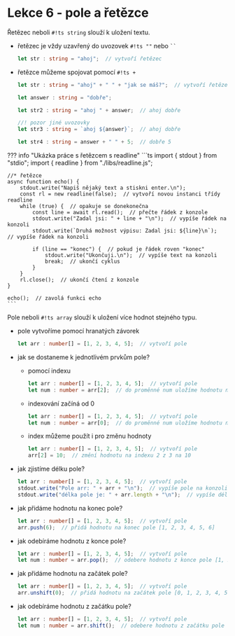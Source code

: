 # Lekce 6 - pole a řetězce

Řetězec neboli `#!ts string` slouží k uložení textu.

- řetězec je vždy uzavřený do uvozovek `#!ts ""` nebo <code>``</code>
    ```ts
    let str : string = "ahoj";  // vytvoří řetězec
    ```
- řetězce můžeme spojovat pomocí `#!ts +`
    ```ts
    let str : string = "ahoj" + " " + "jak se máš?";  // vytvoří řetězec "ahoj jak se máš?"

    let answer : string = "dobře";

    let str2 : string = "ahoj " + answer;  // ahoj dobře

    //! pozor jiné uvozovky
    let str3 : string = `ahoj ${answer}`;  // ahoj dobře

    let str4 : string = answer + " " + 5;  // dobře 5
    ```




??? info "Ukázka práce s řetězcem s readline"
    ```ts
    import { stdout } from "stdio";
    import { readline } from "./libs/readline.js";

    //* řetězce
    async function echo() {
        stdout.write("Napiš nějaký text a stiskni enter.\n");
        const rl = new readline(false);  // vytvoří novou instanci třídy readline
        while (true) {  // opakuje se donekonečna
            const line = await rl.read();  // přečte řádek z konzole
            stdout.write("Zadal jsi: " + line + "\n");  // vypíše řádek na konzoli
            stdout.write(`Druhá možnost výpisu: Zadal jsi: ${line}\n`);  // vypíše řádek na konzoli

            if (line == "konec") {  // pokud je řádek roven "konec"
                stdout.write("Ukončuji.\n");  // vypíše text na konzoli
                break;  // ukončí cyklus
            }
        }
        rl.close();  // ukončí čtení z konzole
    }

    echo();  // zavolá funkci echo
    ```

Pole neboli `#!ts array` slouží k uložení více hodnot stejného typu.

- pole vytvoříme pomocí hranatých závorek
    ```ts
    let arr : number[] = [1, 2, 3, 4, 5];  // vytvoří pole
    ```
- jak se dostaneme k jednotlivém prvkům pole?
    - pomocí indexu
        ```ts
        let arr : number[] = [1, 2, 3, 4, 5];  // vytvoří pole
        let num : number = arr[2];  // do proměnné num uložíme hodnotu na indexu 2 -> 3
        ```
    - indexování začíná od 0
        ```ts
        let arr : number[] = [1, 2, 3, 4, 5];  // vytvoří pole
        let num : number = arr[0];  // do proměnné num uložíme hodnotu na indexu 0 -> 1
        ```
    - index můžeme použít i pro změnu hodnoty
        ```ts
        let arr : number[] = [1, 2, 3, 4, 5];  // vytvoří pole
        arr[2] = 10;  // změní hodnotu na indexu 2 z 3 na 10
        ```
- jak zjistíme délku pole?
    ```ts
    let arr : number[] = [1, 2, 3, 4, 5];  // vytvoří pole
    stdout.write("Pole arr: " + arr + "\n");  // vypíše pole na konzoli
    stdout.write("délka pole je: " + arr.length + "\n");  // vypíše délku pole
    ```
- jak přidáme hodnotu na konec pole?
    ```ts
    let arr : number[] = [1, 2, 3, 4, 5];  // vytvoří pole
    arr.push(6);  // přidá hodnotu na konec pole [1, 2, 3, 4, 5, 6]
    ```

- jak odebíráme hodnotu z konce pole?
    ```ts
    let arr : number[] = [1, 2, 3, 4, 5];  // vytvoří pole
    let num : number = arr.pop();  // odebere hodnotu z konce pole [1, 2, 3, 4]
    ```

- jak přidáme hodnotu na začátek pole?

    ```ts
    let arr : number[] = [1, 2, 3, 4, 5];  // vytvoří pole
    arr.unshift(0);  // přidá hodnotu na začátek pole [0, 1, 2, 3, 4, 5]
    ```

- jak odebíráme hodnotu z začátku pole?

    ```ts
    let arr : number[] = [1, 2, 3, 4, 5];  // vytvoří pole
    let num : number = arr.shift();  // odebere hodnotu z začátku pole [2, 3, 4, 5]
    ```